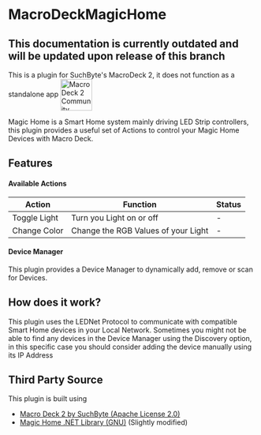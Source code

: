 # MacroDeckMagicHome

## This documentation is currently outdated and will be updated upon release of this branch

This is a plugin for SuchByte's MacroDeck 2, it does not function as a standalone app
<img alt="Macro Deck 2 Community Plugin" height="64px" align="center" href="https://macrodeck.org" src="https://macrodeck.org/images/macro_deck_2_community_plugin.png"/>

Magic Home is a Smart Home system mainly driving LED Strip controllers, this plugin provides a useful set of Actions to control your Magic Home Devices with Macro Deck.

## Features
#### Available Actions
| Action | Function | Status |
| --- | --- | --- |
| Toggle Light | Turn you Light on or off | - |
| Change Color | Change the RGB Values of your Light | - |

#### Device Manager
This plugin provides a Device Manager to dynamically add, remove or scan for Devices.

## How does it work?

This plugin uses the LEDNet Protocol to communicate with compatible Smart Home devices in your Local Network.
Sometimes you might not be able to find any devices in the Device Manager using the Discovery option, in this specific case you should consider adding the device manually using its IP Address

## Third Party Source
This plugin is built using

- [Macro Deck 2 by SuchByte (Apache License 2.0)](https://macrodeck.org)
- [Magic Home .NET Library (GNU)](https://github.com/nathanielxd/magic-home) (Slightly modified)
